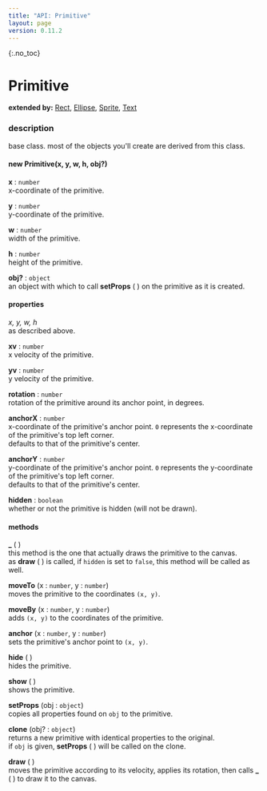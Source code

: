 ```yaml
---
title: "API: Primitive"
layout: page
version: 0.11.2
---
```


{:.no_toc}
# Primitive

**extended by:** [Rect](rect), [Ellipse](ellipse), [Sprite](sprite), [Text](text)

### description
base class. most of the objects you'll create are derived from this class.

#### new Primitive(x, y, w, h, obj?)

**x** : `number`\
x-coordinate of the primitive.

**y** : `number`\
y-coordinate of the primitive.

**w** : `number`\
width of the primitive.

**h** : `number`\
height of the primitive.

**obj?** : `object`\
an object with which to call **setProps** ( ) on the primitive as it is created.

#### properties
*x, y, w, h*\
as described above.

**xv** : `number`\
x velocity of the primitive.

**yv** : `number`\
y velocity of the primitive.

**rotation** : `number`\
rotation of the primitive around its anchor point, in degrees.

**anchorX** : `number`\
x-coordinate of the primitive's anchor point. `0` represents the x-coordinate of the primitive's top left corner.\
defaults to that of the primitive's center.

**anchorY** : `number`\
y-coordinate of the primitive's anchor point. `0` represents the y-coordinate of the primitive's top left corner.\
defaults to that of the primitive's center.

**hidden** : `boolean`\
whether or not the primitive is hidden (will not be drawn).

#### methods
**&#95;** ( )\
this method is the one that actually draws the primitive to the canvas.\
as **draw** ( ) is called, if `hidden` is set to `false`, this method will be called as well.

**moveTo** (x : `number`, y : `number`)\
moves the primitive to the coordinates `(x, y)`.

**moveBy** (x : `number`, y : `number`)\
adds `(x, y)` to the coordinates of the primitive.

**anchor** (x : `number`, y : `number`)\
sets the primitive's anchor point to `(x, y)`.

**hide** ( )\
hides the primitive.

**show** ( )\
shows the primitive.

**setProps** (obj : `object`)\
copies all properties found on `obj` to the primitive.

**clone** (obj? : `object`)\
returns a new primitive with identical properties to the original.\
if `obj` is given, **setProps** ( ) will be called on the clone.

**draw** ( )\
moves the primitive according to its velocity, applies its rotation, then calls **&#95;** ( ) to draw it to the canvas.
